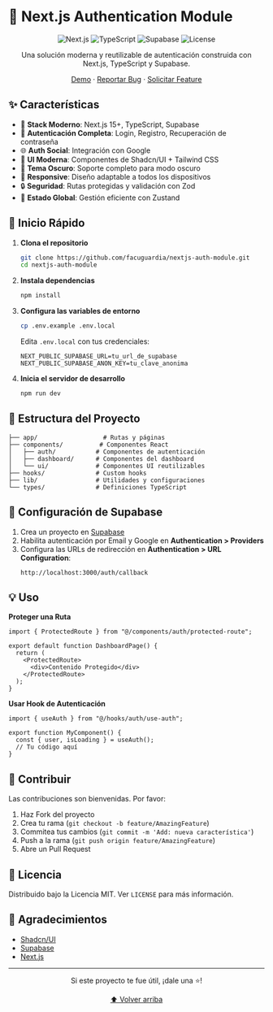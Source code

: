 # 🔐 Next.js Authentication Module

<div align="center">

![Next.js](https://img.shields.io/badge/Next.js-15%2B-black)
![TypeScript](https://img.shields.io/badge/TypeScript-5.0%2B-blue)
![Supabase](https://img.shields.io/badge/Supabase-Latest-green)
![License](https://img.shields.io/badge/License-MIT-yellow)

Una solución moderna y reutilizable de autenticación construida con Next.js, TypeScript y Supabase.

[Demo](https://demo-url.com) · [Reportar Bug](https://github.com/facuguardia/nextjs-auth-module/issues) · [Solicitar Feature](https://github.com/facuguardia/nextjs-auth-module/issues)

</div>

## ✨ Características

- 🚀 **Stack Moderno**: Next.js 15+, TypeScript, Supabase
- 🔐 **Autenticación Completa**: Login, Registro, Recuperación de contraseña
- 🌐 **Auth Social**: Integración con Google
- 🎨 **UI Moderna**: Componentes de Shadcn/UI + Tailwind CSS
- 🌙 **Tema Oscuro**: Soporte completo para modo oscuro
- 📱 **Responsive**: Diseño adaptable a todos los dispositivos
- 🔒 **Seguridad**: Rutas protegidas y validación con Zod
- 🏪 **Estado Global**: Gestión eficiente con Zustand

## 🚀 Inicio Rápido

1. **Clona el repositorio**

   ```bash
   git clone https://github.com/facuguardia/nextjs-auth-module.git
   cd nextjs-auth-module
   ```

2. **Instala dependencias**

   ```bash
   npm install
   ```

3. **Configura las variables de entorno**

   ```bash
   cp .env.example .env.local
   ```

   Edita `.env.local` con tus credenciales:

   ```
   NEXT_PUBLIC_SUPABASE_URL=tu_url_de_supabase
   NEXT_PUBLIC_SUPABASE_ANON_KEY=tu_clave_anonima
   ```

4. **Inicia el servidor de desarrollo**
   ```bash
   npm run dev
   ```

## 📁 Estructura del Proyecto

```
├── app/                  # Rutas y páginas
├── components/          # Componentes React
│   ├── auth/           # Componentes de autenticación
│   ├── dashboard/      # Componentes del dashboard
│   └── ui/             # Componentes UI reutilizables
├── hooks/              # Custom hooks
├── lib/                # Utilidades y configuraciones
└── types/              # Definiciones TypeScript
```

## 🔧 Configuración de Supabase

1. Crea un proyecto en [Supabase](https://supabase.com)
2. Habilita autenticación por Email y Google en **Authentication > Providers**
3. Configura las URLs de redirección en **Authentication > URL Configuration**:
   ```
   http://localhost:3000/auth/callback
   ```

## 💡 Uso

**Proteger una Ruta**

```tsx
import { ProtectedRoute } from "@/components/auth/protected-route";

export default function DashboardPage() {
  return (
    <ProtectedRoute>
      <div>Contenido Protegido</div>
    </ProtectedRoute>
  );
}
```

**Usar Hook de Autenticación**

```tsx
import { useAuth } from "@/hooks/auth/use-auth";

export function MyComponent() {
  const { user, isLoading } = useAuth();
  // Tu código aquí
}
```

## 🤝 Contribuir

Las contribuciones son bienvenidas. Por favor:

1. Haz Fork del proyecto
2. Crea tu rama (`git checkout -b feature/AmazingFeature`)
3. Commitea tus cambios (`git commit -m 'Add: nueva característica'`)
4. Push a la rama (`git push origin feature/AmazingFeature`)
5. Abre un Pull Request

## 📝 Licencia

Distribuido bajo la Licencia MIT. Ver `LICENSE` para más información.

## 🙏 Agradecimientos

- [Shadcn/UI](https://ui.shadcn.com/)
- [Supabase](https://supabase.io/)
- [Next.js](https://nextjs.org/)

---

<div align="center">
Si este proyecto te fue útil, ¡dale una ⭐️!

[⬆ Volver arriba](#)</div>
